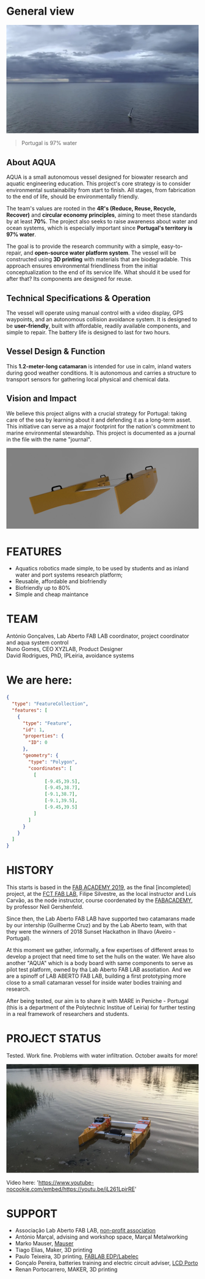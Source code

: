 # General view
![](Photos/OceanRacePhoto.jpg)

> Portugal is 97% water

## About AQUA

AQUA is a small autonomous vessel designed for biowater research and aquatic engineering education. This project's core strategy is to consider environmental sustainability from start to finish. All stages, from fabrication to the end of life, should be environmentally friendly.

The team's values are rooted in the **4R's (Reduce, Reuse, Recycle, Recover)** and **circular economy principles**, aiming to meet these standards by at least **70%**. The project also seeks to raise awareness about water and ocean systems, which is especially important since **Portugal's territory is 97% water**.

The goal is to provide the research community with a simple, easy-to-repair, and **open-source water platform system**. The vessel will be constructed using **3D printing** with materials that are biodegradable. This approach ensures environmental friendliness from the initial conceptualization to the end of its service life. What should it be used for after that? Its components are designed for reuse.

## Technical Specifications & Operation

The vessel will operate using manual control with a video display, GPS waypoints, and an autonomous collision avoidance system. It is designed to be **user-friendly**, built with affordable, readily available components, and simple to repair. The battery life is designed to last for two hours.

## Vessel Design & Function

This **1.2-meter-long catamaran** is intended for use in calm, inland waters during good weather conditions. It is autonomous and carries a structure to transport sensors for gathering local physical and chemical data.

## Vision and Impact

We believe this project aligns with a crucial strategy for Portugal: taking care of the sea by learning about it and defending it as a long-term asset. This initiative can serve as a major footprint for the nation's commitment to marine environmental stewardship.
This project is documented as a journal in the file with the name "journal".

![First Render of AQUA](Photos/aqua_render1.png)

# FEATURES
- Aquatics robotics made simple, to be used by students and as inland water and port systems research platform;
- Reusable, affordable and biofriendly
- Biofriendly up to 80%
- Simple and cheap maintance
 
# TEAM
António Gonçalves, Lab Aberto FAB LAB coordinator, project coordinator and aqua system control  
Nuno Gomes, CEO XYZLAB, Product Designer  
David Rodrigues, PhD, IPLeiria, avoidance systems

# We are here:

```geojson
{
  "type": "FeatureCollection",
  "features": [
    {
      "type": "Feature",
      "id": 1,
      "properties": {
        "ID": 0
      },
      "geometry": {
        "type": "Polygon",
        "coordinates": [
          [
              [-9.45,39.5],
              [-9.45,38.7],
              [-9.1,38.7],
              [-9.1,39.5],
              [-9.45,39.5]
          ]
        ]
      }
    }
  ]
}
```

# HISTORY
This starts is based in the [FAB ACADEMY 2019](https://fabacademy.org/2019/labs/fct/students/antonio-gomes/), as the final [incompleted] project, at the [FCT FAB LAB](https://www.fctfablab.fct.unl.pt/), Filipe Silvestre, as the local instructor and Luís Carvão, as the node instructor, course coordenated by the [FABACADEMY](https://fabacademy.org/), by professor Neil Gershenfeld.

Since then, the Lab Aberto FAB LAB have supported two catamarans made by our intership (Guilherme Cruz) and by the Lab Aberto team, with that they were the winners of 2018 Sunset Hackathon in Ilhavo (Aveiro - Portugal). 

At this moment we gather, informally, a few expertises of different areas to develop a project that need time to set the hulls on the water. We have also another "AQUA" which is a body board with same components to serve as pilot test platform, owned by tha Lab Aberto FAB LAB assotiation. And we are a spinoff of LAB ABERTO FAB LAB, building a first prototyping more close to a small catamaran vessel for inside water bodies training and research.

After being tested, our aim is to share it with MARE in Peniche - Portugal (this is a department of the Polytechnic Institue of Leiria) for further testing in a real framework of researchers and students. 


# PROJECT STATUS

Tested. Work fine. Problems with water infiltration. October awaits for more!

![](Photos/inWater.jpeg)

Video here: 'https://www.youtube-nocookie.com/embed/https://youtu.be/jL261LpirRE'

# SUPPORT

 - Associação Lab Aberto FAB LAB, [non-profit association](https://lababerto.pt)
 - António Marçal, advising and workshop space, Marçal Metalworking
 - Marko Mauser, [Mauser](https://mauser.pt/)
 - Tiago Elias, Maker, 3D printing
 - Paulo Teixeira, 3D printing, [FABLAB EDP/Labelec](https://www.edp.com/pt-pt/inovacao/fablab)
 - Gonçalo Pereira, batteries training and electric circuit adviser, [LCD Porto](https://lcdporto.org/pt/pagina-principal/)
 - Renan Portocarrero, MAKER, 3D printing
